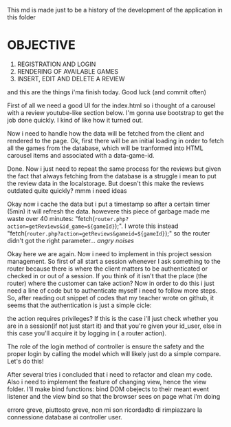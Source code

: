 This md is made just to be a history of the development of the application in this folder

# OBJECTIVE
1. REGISTRATION AND LOGIN
2. RENDERING OF AVAILABLE GAMES
3. INSERT, EDIT AND DELETE A REVIEW

and this are the things i'ma finish today. Good luck (and commit often)

First of all we need a good UI for the index.html so i thought of a carousel with a review youtube-like section below.
I'm gonna use bootstrap to get the job done quickly. I kind of like how it turned out.

Now i need to handle how the data will be fetched from the client and rendered to the page.
Ok, first there will be an initial loading in order to fetch all the games from the database, which will be tranformed into HTML carousel items and associated with a data-game-id.
 
Done. Now i just need to repeat the same process for the reviews but given the fact that always fetching from the database is a 
struggle i mean to put the review data in the localstorage. But doesn't this make the reviews outdated quite quickly? mmm i need ideas

Okay now i cache the data but i put a timestamp so after a certain timer (5min) it will refresh the data. howevere this piece of garbage made me
waste over 40 minutes: "fetch(`router.php?action=getReviews&id_game=${gameId}`);". I wrote this instead "fetch(`router.php?action=getReviews&gameid=${gameId}`);" so the router didn't got the right parameter... *angry noises*

Okay here we are again. Now i need to implement in this project session management. So first of all start a session whenever I ask
something to the router because there is where the client matters to be authenticated or checked in or out of a session. If you think of
it isn't that the place (the router) where the customer can take action?
Now in order to do this i just need a line of code but to authenticate myself i need to follow more steps. So, after reading out snippet of codes
that my teacher wrote on github, it seems that the authentication is just a simple cicle: 

the action requires privileges? If this is the case i'll just check whether you are in a session(if not just start it) and that you're given your id_user, else in this case  you'll acquire it by logging in ( a router action).

The role of the login method of controller is ensure the safety and the proper login by calling the model which will likely just do a simple compare. Let's do this!

After several tries i concluded that i need to refactor and clean my code. Also i need to implement the feature of changing view, hence the view folder. I'll make bind functions: bind DOM obejects to their meant event listener and the view bind so that the browser sees on page what i'm doing

errore greve, piuttosto greve, non mi son ricordadto di rimpiazzare la connessione database ai controller user.